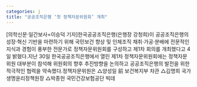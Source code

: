 ```yaml
---
categories: j
title: "공공조직은행 ‘첫 정책자문위원회’ 개최"
---
```

[의학신문·일간보사=이승덕 기자]한국공공조직은행(은행장 강청희)이 공공조직은행의 성장·혁신 기반을 마련하기 위해 국민보건 향상 및 인체조직 채취·가공·분배에 전문적인 지식과 경험이 풍부한 전문가로 정책자문위원회를 구성하고 제1차 회의를 개최했다고 4일 밝혔다.지난 30일 한국공공조직은행에서 열린 제1차 정책자문위원회에는 정책자문위원 대부분이 참석해 위원회의 향후 추진방향을 논의하고 공공조직은행의 발전을 위한 적극적인 협력을 약속했다.정책자문위원은 △양성일 前 보건복지부 차관 △김명희 국가생명윤리정책원장 △박종헌 국민건강보험공단 빅데